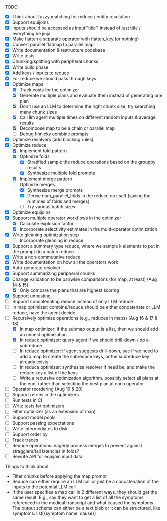 TODO:

- [x] Think about fuzzy matching for reduce / entity resolution
- [x] Support equijoins
- [x] Inputs should be accessed as input['title'] instead of just title / everything be jinja
- [x] Make flatten a separate operator with flatten_key (or nothing)
- [x] Convert parallel flatmap to parallel map
- [x] Write documentation & restructure codebase
- [x] Write tests
- [x] Chunking/splitting with peripheral chunks
- [x] Write build phase
- [x] Add keys / inputs to reduce
- [x] For reduce we should pass through keys
- [x] Optimize maps
  - [x] Track costs for the optimizer
  - [x] Generate multiple plans and evaluate them instead of generating one plan
  - [x] Don't use an LLM to determine the right chunk size; try searching many chunk sizes
  - [x] Call llm agent multiple times on different random inputs & average results
  - [x] Decompose map to be a chain or parallel map
  - [ ] Debug finnicky combine prompts
- [x] Optimize resolvers (add blocking rules)
- [x] Optimize reduce
  - [x] Implement fold pattern
  - [x] Optimize folds
    - [x] Stratified sample the reduce operations based on the groupby results
    - [x] Synthesize multiple fold prompts
  - [x] Implement merge pattern
  - [ ] Optimize merges
    - [x] Synthesize merge prompts
    - [x] Derive num_parallel_folds in the reduce op itself (saving the runtimes of folds and merges)
    - [ ] Try various batch sizes
- [x] Optimize equijoins
- [x] Support multiple operator workflows in the optimizer
  - [x] Calculate explosion factor
  - [x] Incorporate selectivity estimates in the multi-operator optimization
- [x] Write gleaning optimization step
  - [ ] Incorporate gleaning in reduce
- [x] Support a summary type reduce, where we sample k elements to put in the prompt do a batch reduce
- [x] Write a non-commutative reduce
- [x] Write documentation on how all the operators work
- [x] Auto-generate resolver
- [x] Support summarizing peripheral chunks
- [x] Change validation to be pairwise comparisons (for map, at least) (Aug 14 & 15)
  - [x] Only compare the plans that are highest scoring
- [x] Support unnesting
- [ ] Support concatenating reduce instead of only LLM reduce
- [ ] In map optimizer: combine/reduce should be either concatenate or LLM reduce, have the agent decide
- [ ] Recursively optimize operations (e.g., reduces in maps) (Aug 16 & 17 & 18)
  - [x] In map optimizer: if the submap output is a list, then we should add an unnest optimization
  - [x] In reduce optimizer: query agent if we should drill-down / do a subreduce
  - [ ] In reduce optimizer: if agent suggests drill-down, see if we need to add a map to create the subreduce keys, or the subreduce key already exists
  - [ ] In reduce optimizer: synthesize resolver if need be, and make the reduce key a list of the keys
  - [ ] Write a recursive optimization algorithm. possibly select all plans at the end, rather than selecting the best plan at each operator
- [ ] Operator reordering (Aug 19 & 20)
- [ ] Support retries in the optimizers
- [ ] Run tests in CI
- [ ] Write tests for optimizers
- [ ] Filter optimizer (as an extension of map)
- [ ] Support model pools
- [ ] Support passing expectations
- [ ] Write intermediates to disk
- [ ] Support order by
- [ ] Track traces
- [ ] Reduce operations: eagerly process merges to prevent against stragglers/tail latencies in folds?
- [ ] Rewrite API for equijoin input data

Things to think about

- Filter chunks before applying the map prompt
- Reduce can either require an LLM call or just be a concatenation of the inputs to the potential LLM call
- If the user specifies a map call in 2 different ways, they should get the same result. E.g., say they want to get a list of all the symptoms referenced in the medical transcript and what caused the symptoms. The output schema can either be a text blob or it can be structured, like symptoms: list[{symptom name, cause}]
